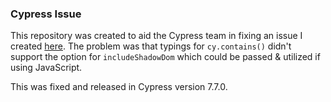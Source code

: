 ### Cypress Issue

This repository was created to aid the Cypress team in fixing an issue I created [here](https://github.com/cypress-io/cypress/issues/17066). The problem was that typings for `cy.contains()` didn't support the option for `includeShadowDom` which could be passed & utilized if using JavaScript.

This was fixed and released in Cypress version 7.7.0.
